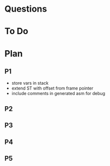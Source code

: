 # Questions

# To Do

# Plan
## P1
- store vars in stack
- extend ST with offset from frame pointer
- include comments in generated asm for debug



## P2
## P3
## P4
## P5

